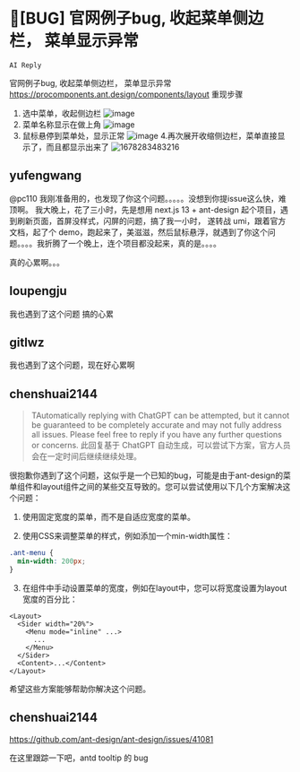 # 🐛[BUG] 官网例子bug, 收起菜单侧边栏， 菜单显示异常

`AI Reply`

官网例子bug, 收起菜单侧边栏， 菜单显示异常
https://procomponents.ant.design/components/layout
重现步骤

1. 选中菜单，收起侧边栏
   ![image](https://user-images.githubusercontent.com/29336835/223731297-7bd04252-b37a-4108-b15d-0fdfc52a0e3d.png)
2. 菜单名称显示在做上角
   ![image](https://user-images.githubusercontent.com/29336835/223730687-c2e0bb32-d75c-46f9-a7d2-3a5dce13cbee.png)
3. 鼠标悬停到菜单处，显示正常
   ![image](https://user-images.githubusercontent.com/29336835/223732934-4414e024-18ec-4739-915c-6b7101355982.png) 4.再次展开收缩侧边栏，菜单直接显示了，而且都显示出来了
   ![1678283483216](https://user-images.githubusercontent.com/29336835/223730344-826cb09f-3c49-4f10-8f66-74017acc0f96.png)

## yufengwang

@pc110 我刚准备用的，也发现了你这个问题。。。。。没想到你提issue这么快，难顶啊。
我大晚上，花了三小时，先是想用 next.js 13 + ant-design 起个项目，遇到刷新页面，首屏没样式，闪屏的问题，搞了我一小时，
遂转战 umi，跟着官方文档，起了个 demo，跑起来了，美滋滋，然后鼠标悬浮，就遇到了你这个问题。。。。我折腾了一个晚上，连个项目都没起来，真的是。。。。

真的心累啊。。。

## loupengju

我也遇到了这个问题 搞的心累

## gitlwz

我也遇到了这个问题，现在好心累啊

## chenshuai2144

> TAutomatically replying with ChatGPT can be attempted, but it cannot be guaranteed to be completely accurate and may not fully address all issues. Please feel free to reply if you have any further questions or concerns.
> 此回复基于 ChatGPT 自动生成，可以尝试下方案，官方人员会在一定时间后继续继续处理。

很抱歉你遇到了这个问题，这似乎是一个已知的bug，可能是由于ant-design的菜单组件和layout组件之间的某些交互导致的。您可以尝试使用以下几个方案解决这个问题：

1. 使用固定宽度的菜单，而不是自适应宽度的菜单。

2. 使用CSS来调整菜单的样式，例如添加一个min-width属性：

```CSS
.ant-menu {
  min-width: 200px;
}
```

3. 在组件中手动设置菜单的宽度，例如在layout中，您可以将宽度设置为layout宽度的百分比：

```JSX
<Layout>
  <Sider width="20%">
    <Menu mode="inline" ...>
      ...
    </Menu>
  </Sider>
  <Content>...</Content>
</Layout>
```

希望这些方案能够帮助你解决这个问题。

## chenshuai2144

https://github.com/ant-design/ant-design/issues/41081

在这里跟踪一下吧，antd tooltip 的 bug
